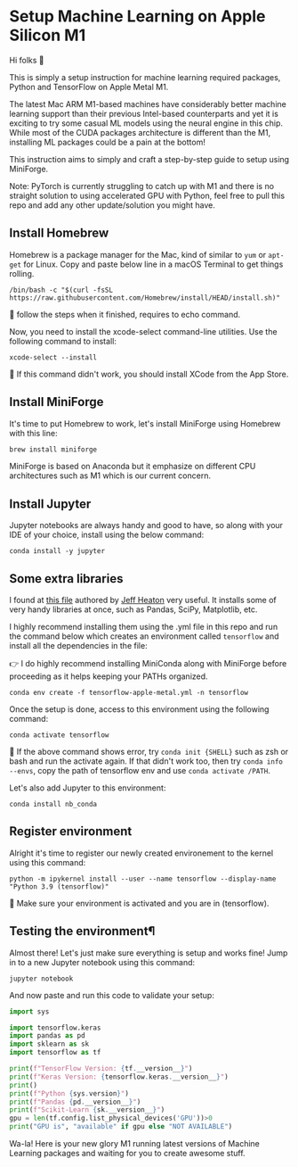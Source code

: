 # Setup Machine Learning on Apple Silicon M1

Hi folks 👋

This is simply a setup instruction for machine learning required packages, Python and TensorFlow on Apple Metal M1.

The latest Mac ARM M1-based machines have considerably better machine learning support than their previous Intel-based counterparts and yet it is exciting to try some casual ML models using the neural engine in this chip. While most of the CUDA packages architecture is different than the M1, installing ML packages could be a pain at the bottom!

This instruction aims to simply and craft a step-by-step guide to setup using MiniForge.

Note: PyTorch is currently struggling to catch up with M1 and there is no straight solution to using accelerated GPU with Python, feel free to pull this repo and add any other update/solution you might have.

## Install Homebrew

Homebrew is a package manager for the Mac, kind of similar to `yum` or `apt-get` for Linux. Copy and paste below line in a macOS Terminal to get things rolling.

```
/bin/bash -c "$(curl -fsSL https://raw.githubusercontent.com/Homebrew/install/HEAD/install.sh)"
```

🚨 follow the steps when it finished, requires to echo command.

Now, you need to install the xcode-select command-line utilities. Use the following command to install:

```
xcode-select --install
```

🚨 If this command didn't work, you should install XCode from the App Store.

## Install MiniForge

It's time to put Homebrew to work, let's install MiniForge using Homebrew with this line:

```markdown
brew install miniforge
```

MiniForge is based on Anaconda but it emphasize on different CPU architectures such as M1 which is our current concern.

## Install Jupyter

Jupyter notebooks are always handy and good to have, so along with your IDE of your choice, install using the below command:

```
conda install -y jupyter
```

## Some extra libraries

I found at [this file](/tensorflow-apple-metal.yml) authored by [Jeff Heaton](https://github.com/jeffheaton) very useful. It installs some of very handy libraries at once, such as Pandas, SciPy, Matplotlib, etc.

I highly recommend installing them using the .yml file in this repo and run the command below which creates an environment called `tensorflow` and install all the dependencies in the file:

👉 I do highly recommend installing MiniConda along with MiniForge before proceeding as it helps keeping your PATHs organized.

```
conda env create -f tensorflow-apple-metal.yml -n tensorflow
```

Once the setup is done, access to this environment using the following command:

```
conda activate tensorflow
```

🚨 If the above command shows error, try `conda init {SHELL}` such as zsh or bash and run the activate again. If that didn't work too, then try `conda info --envs`, copy the path of tensorflow env and use `conda activate /PATH`.

Let's also add Jupyter to this environment:

```
conda install nb_conda
```

## Register environment

Alright it's time to register our newly created environement to the kernel using this command:

```
python -m ipykernel install --user --name tensorflow --display-name "Python 3.9 (tensorflow)"
```

🚨 Make sure your environment is activated and you are in (tensorflow).

## Testing the environment¶

Almost there! Let's just make sure everything is setup and works fine! Jump in to a new Jupyter notebook using this command:

```
jupyter notebook
```

And now paste and run this code to validate your setup:

```python
import sys

import tensorflow.keras
import pandas as pd
import sklearn as sk
import tensorflow as tf

print(f"TensorFlow Version: {tf.__version__}")
print(f"Keras Version: {tensorflow.keras.__version__}")
print()
print(f"Python {sys.version}")
print(f"Pandas {pd.__version__}")
print(f"Scikit-Learn {sk.__version__}")
gpu = len(tf.config.list_physical_devices('GPU'))>0
print("GPU is", "available" if gpu else "NOT AVAILABLE")
```

Wa-la! Here is your new glory M1 running latest versions of Machine Learning packages and waiting for you to create awesome stuff.
